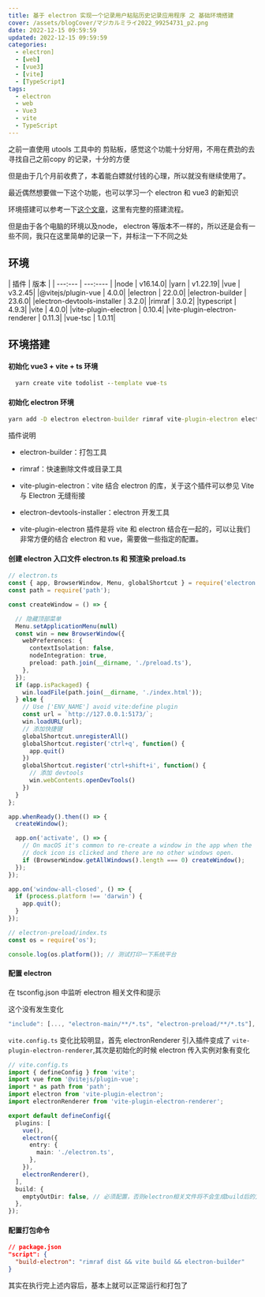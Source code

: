 ```yaml
---
title: 基于 electron 实现一个记录用户粘贴历史记录应用程序 之 基础环境搭建
cover: /assets/blogCover/マジカルミライ2022_99254731_p2.png
date: 2022-12-15 09:59:59
updated: 2022-12-15 09:59:59
categories:
  - electron]
  - [web]
  - [vue3]
  - [vite]
  - [TypeScript]
tags:
  - electron
  - web
  - Vue3
  - vite
  - TypeScript
---
```



之前一直使用 utools 工具中的 剪贴板，感觉这个功能十分好用，不用在费劲的去寻找自己之前copy 的记录，十分的方便

但是由于几个月前收费了，本着能白嫖就付钱的心理，所以就没有继续使用了。

最近偶然想要做一下这个功能，也可以学习一个 electron 和 vue3 的新知识

环境搭建可以参考一下[这个文章](https://segmentfault.com/a/1190000041852520)，这里有完整的搭建流程。

但是由于各个电脑的环境以及node， electron 等版本不一样的，所以还是会有一些不同，我只在这里简单的记录一下，并标注一下不同之处

## 环境

| 插件              | 版本         |
| ---:---          |    ---:----   |
|node   |     v16.14.0|
|yarn   |     v1.22.19|
|vue    |     v3.2.45|
|@vitejs/plugin-vue    |      4.0.0|
|electron     |     22.0.0|
|electron-builder     |     23.6.0|
|electron-devtools-installer     |    3.2.0|
|rimraf     |     3.0.2|
|typescript    |      4.9.3|
|vite     |     4.0.0|
|vite-plugin-electron     |     0.10.4|
|vite-plugin-electron-renderer   |      0.11.3|
|vue-tsc    |     1.0.11|


## 环境搭建

#### 初始化 vue3 + vite + ts 环境

~~~cmd
  yarn create vite todolist --template vue-ts
~~~

#### 初始化 electron 环境

~~~cmd
yarn add -D electron electron-builder rimraf vite-plugin-electron electron-devtools-installer
~~~

插件说明
* electron-builder：打包工具

* rimraf：快速删除文件或目录工具

* vite-plugin-electron：vite 结合 electron 的库，关于这个插件可以参见 Vite 与 Electron 无缝衔接

* electron-devtools-installer：electron 开发工具

* vite-plugin-electron 插件是将 vite 和 electron 结合在一起的，可以让我们非常方便的结合 electron 和 vue，需要做一些指定的配置。

#### 创建 electron 入口文件 electron.ts 和 预渲染 preload.ts

~~~ts
// electron.ts
const { app, BrowserWindow, Menu, globalShortcut } = require('electron');
const path = require('path');

const createWindow = () => {

  // 隐藏顶部菜单
  Menu.setApplicationMenu(null)
  const win = new BrowserWindow({
    webPreferences: {
      contextIsolation: false,
      nodeIntegration: true,
      preload: path.join(__dirname, './preload.ts'),
    },
  });
  if (app.isPackaged) {
    win.loadFile(path.join(__dirname, './index.html'));
  } else {
    // Use ['ENV_NAME'] avoid vite:define plugin
    const url = `http://127.0.0.1:5173/`;
    win.loadURL(url);
    // 添加快捷键
    globalShortcut.unregisterAll()
    globalShortcut.register('ctrl+q', function() {
      app.quit()
    })
    globalShortcut.register('ctrl+shift+i', function() {
      // 添加 devtools
      win.webContents.openDevTools()
    })
  }
};

app.whenReady().then(() => {
  createWindow();

  app.on('activate', () => {
    // On macOS it's common to re-create a window in the app when the
    // dock icon is clicked and there are no other windows open.
    if (BrowserWindow.getAllWindows().length === 0) createWindow();
  });
});

app.on('window-all-closed', () => {
  if (process.platform !== 'darwin') {
    app.quit();
  }
});
~~~

~~~ts
// electron-preload/index.ts
const os = require('os');

console.log(os.platform()); // 测试打印一下系统平台
~~~

#### 配置 electron
在 tsconfig.json 中监听 electron 相关文件和提示

这个没有发生变化
~~~ts
"include": [..., "electron-main/**/*.ts", "electron-preload/**/*.ts"],
~~~
`vite.config.ts` 变化比较明显，首先 electronRenderer 引入插件变成了 `vite-plugin-electron-renderer`,其次是初始化的时候 electron 传入实例对象有变化
~~~ts
// vite.config.ts
import { defineConfig } from 'vite';
import vue from '@vitejs/plugin-vue';
import * as path from 'path';
import electron from 'vite-plugin-electron';
import electronRenderer from 'vite-plugin-electron-renderer';

export default defineConfig({
  plugins: [
    vue(),
    electron({
      entry: {
        main: './electron.ts',
      },
    }),
    electronRenderer(),
  ],
  build: {
    emptyOutDir: false, // 必须配置，否则electron相关文件将不会生成build后的文件
  },
});
~~~

#### 配置打包命令

~~~json
// package.json
"script": {
  "build-electron": "rimraf dist && vite build && electron-builder"
}
~~~

其实在执行完上述内容后，基本上就可以正常运行和打包了
